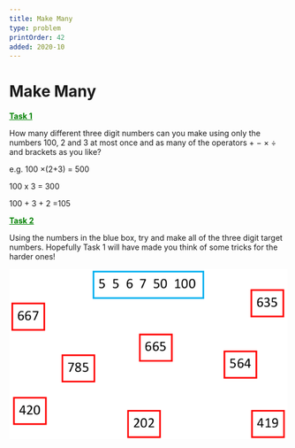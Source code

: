 ```yaml
---
title: Make Many
type: problem
printOrder: 42
added: 2020-10
---
```


# Make Many

**<u style="color:green;">Task 1</u>**

How many different three digit numbers can you make
using only the numbers 100, 2 and 3 at most once and as many of the operators + − × ÷ and brackets as you like?

e.g. 100 ×(2+3) = 500

100 x 3 = 300

100 + 3 + 2 =105

**<u style="color:green;">Task 2</u>**

Using the numbers in the blue box, try and make all of the
three digit target numbers. Hopefully Task 1 will have
made you think of some tricks for the harder ones!

![](../../images/make-many-1.png)
